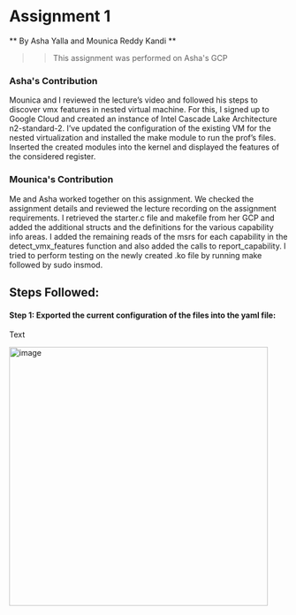# Assignment 1

** By Asha Yalla and Mounica Reddy Kandi **
>> This assignment was performed on Asha's GCP

### Asha's Contribution

Mounica and I reviewed the lecture’s video and followed his steps to discover vmx features in nested virtual machine. For this, I signed up to Google Cloud and created an instance of Intel Cascade Lake Architecture n2-standard-2. I’ve updated the configuration of the existing VM for the nested virtualization and installed the make module to run the prof’s files. Inserted the created modules into the kernel and displayed the features of the considered register. 

### Mounica's Contribution

Me and Asha worked together on this assignment. We checked the assignment details and reviewed the lecture recording on the assignment requirements. I retrieved the starter.c file and makefile from her GCP and added the additional structs and the definitions for the various capability info areas. I added the remaining reads of the msrs for each capability in the detect_vmx_features function and also added the calls to report_capability. I tried to perform testing on the newly created .ko file by running make followed by sudo insmod. 


## Steps Followed:

#### Step 1: Exported the current configuration of the files into the yaml file: 

Text

<img width="468" alt="image" src="https://user-images.githubusercontent.com/12370049/200432792-a85d1a2e-4810-4af5-bf54-3dad0d613399.png">


